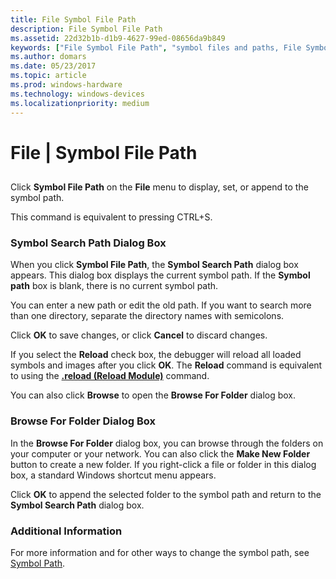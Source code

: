 ```yaml
---
title: File Symbol File Path
description: File Symbol File Path
ms.assetid: 22d32b1b-d1b9-4627-99ed-08656da9b849
keywords: ["File Symbol File Path", "symbol files and paths, File Symbol File Path"]
ms.author: domars
ms.date: 05/23/2017
ms.topic: article
ms.prod: windows-hardware
ms.technology: windows-devices
ms.localizationpriority: medium
---
```


# File | Symbol File Path


## <span id="ddk_file_symbol_file_path_dbg"></span><span id="DDK_FILE_SYMBOL_FILE_PATH_DBG"></span>


Click **Symbol File Path** on the **File** menu to display, set, or append to the symbol path.

This command is equivalent to pressing CTRL+S.

### <span id="symbol_search_path_dialog_box"></span><span id="SYMBOL_SEARCH_PATH_DIALOG_BOX"></span>Symbol Search Path Dialog Box

When you click **Symbol File Path**, the **Symbol Search Path** dialog box appears. This dialog box displays the current symbol path. If the **Symbol path** box is blank, there is no current symbol path.

You can enter a new path or edit the old path. If you want to search more than one directory, separate the directory names with semicolons.

Click **OK** to save changes, or click **Cancel** to discard changes.

If you select the **Reload** check box, the debugger will reload all loaded symbols and images after you click **OK**. The **Reload** command is equivalent to using the [**.reload (Reload Module)**](-reload--reload-module-.md) command.

You can also click **Browse** to open the **Browse For Folder** dialog box.

### <span id="browse_for_folder_dialog_box"></span><span id="BROWSE_FOR_FOLDER_DIALOG_BOX"></span>Browse For Folder Dialog Box

In the **Browse For Folder** dialog box, you can browse through the folders on your computer or your network. You can also click the **Make New Folder** button to create a new folder. If you right-click a file or folder in this dialog box, a standard Windows shortcut menu appears.

Click **OK** to append the selected folder to the symbol path and return to the **Symbol Search Path** dialog box.

### <span id="additional_information"></span><span id="ADDITIONAL_INFORMATION"></span>Additional Information

For more information and for other ways to change the symbol path, see [Symbol Path](symbol-path.md).

 

 





